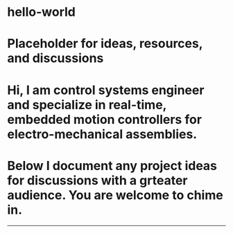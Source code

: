 # hello-world
# Placeholder for ideas, resources, and discussions
# Hi, I am control systems engineer and specialize in real-time, embedded motion controllers for electro-mechanical assemblies.
# Below I document any project ideas for discussions with a grteater audience. You are welcome to chime in.
---
